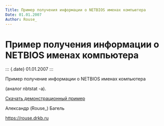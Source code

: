 ```yaml
---
Title: Пример получения информации о NETBIOS именах компьютера
Date: 01.01.2007
Author: Rouse_
---
```



Пример получения информации о NETBIOS именах компьютера
=======================================================

::: {.date}
01.01.2007
:::

Пример получение информации о NETBIOS именах компьютера

(аналог nbtstat -a).

[Скачать демонстрационный пример](nbstat.zip)

Александр (Rouse\_) Багель

<https://rouse.drkb.ru>
